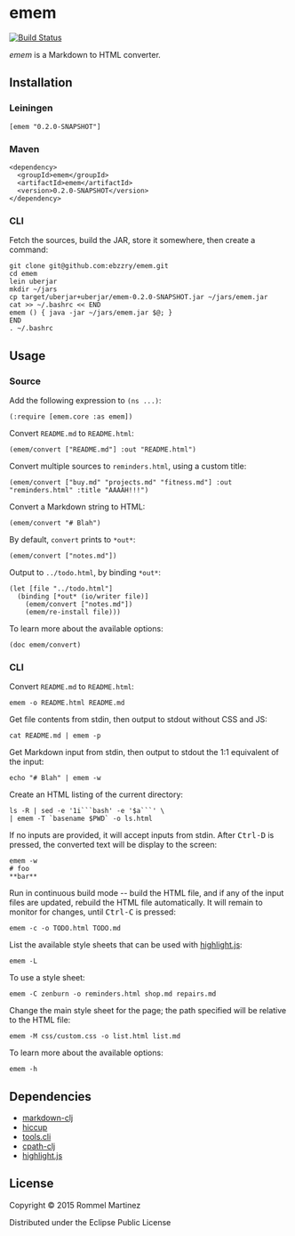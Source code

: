 emem
====

[![Build Status](https://travis-ci.org/ebzzry/emem.svg)](https://travis-ci.org/ebzzry/emem)

_emem_ is a Markdown to HTML converter.


## Installation

### Leiningen

    [emem "0.2.0-SNAPSHOT"]

### Maven

    <dependency>
      <groupId>emem</groupId>
      <artifactId>emem</artifactId>
      <version>0.2.0-SNAPSHOT</version>
    </dependency>

### CLI

Fetch the sources, build the JAR, store it somewhere, then create a
command:

    git clone git@github.com:ebzzry/emem.git
    cd emem
    lein uberjar
    mkdir ~/jars
    cp target/uberjar+uberjar/emem-0.2.0-SNAPSHOT.jar ~/jars/emem.jar
    cat >> ~/.bashrc << END
    emem () { java -jar ~/jars/emem.jar $@; }
    END
    . ~/.bashrc


## Usage

### Source

Add the following expression to `(ns ...)`:

    (:require [emem.core :as emem])

Convert `README.md` to `README.html`:

    (emem/convert ["README.md"] :out "README.html")

Convert multiple sources to `reminders.html`, using a custom title:

    (emem/convert ["buy.md" "projects.md" "fitness.md"] :out "reminders.html" :title "AAAAH!!!")

Convert a Markdown string to HTML:

    (emem/convert "# Blah")

By default, `convert` prints to `*out*`:

    (emem/convert ["notes.md"])

Output to `../todo.html`, by binding `*out*`:

    (let [file "../todo.html"]
      (binding [*out* (io/writer file)]
        (emem/convert ["notes.md"])
        (emem/re-install file)))

To learn more about the available options:

    (doc emem/convert)


### CLI

Convert `README.md` to `README.html`:

    emem -o README.html README.md

Get file contents from stdin, then output to stdout without CSS and JS:

    cat README.md | emem -p

Get Markdown input from stdin, then output to stdout the 1:1 equivalent
of the input:

    echo "# Blah" | emem -w

Create an HTML listing of the current directory:

    ls -R | sed -e '1i```bash' -e '$a```' \
    | emem -T `basename $PWD` -o ls.html

If no inputs are provided, it will accept inputs from stdin. After
<kbd>Ctrl-D</kbd> is pressed, the converted text will be display to
the screen:

    emem -w
    # foo
    **bar**

Run in continuous build mode -- build the HTML file, and if any of the
input files are updated, rebuild the HTML file automatically. It will
remain to monitor for changes, until <kbd>Ctrl-C</kbd> is pressed:

    emem -c -o TODO.html TODO.md

List the available style sheets that can be used with [highlight.js](https://github.com/isagalaev/highlight.js):

    emem -L

To use a style sheet:

    emem -C zenburn -o reminders.html shop.md repairs.md

Change the main style sheet for the page; the path specified will be relative to the HTML file:

    emem -M css/custom.css -o list.html list.md

To learn more about the available options:

    emem -h

## Dependencies

* [markdown-clj](https://github.com/yogthos/markdown-clj)
* [hiccup](https://github.com/weavejester/hiccup)
* [tools.cli](https://github.com/clojure/tools.cli)
* [cpath-clj](https://github.com/xsc/cpath-clj)
* [highlight.js](https://github.com/isagalaev/highlight.js)


## License

Copyright © 2015 Rommel Martinez

Distributed under the Eclipse Public License

